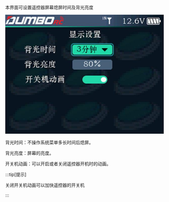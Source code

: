 本界面可设置遥控器屏幕熄屏时间及背光亮度

![](../pic/441.jpg)

背光时间：不操作系统菜单多长时间后熄屏。

背光亮度：屏幕的亮度。

开关机动画：可以开启或者关闭遥控器开机时的动画。

:::tip[提示]

关闭开关机动画可以加快遥控器的开关机

:::
